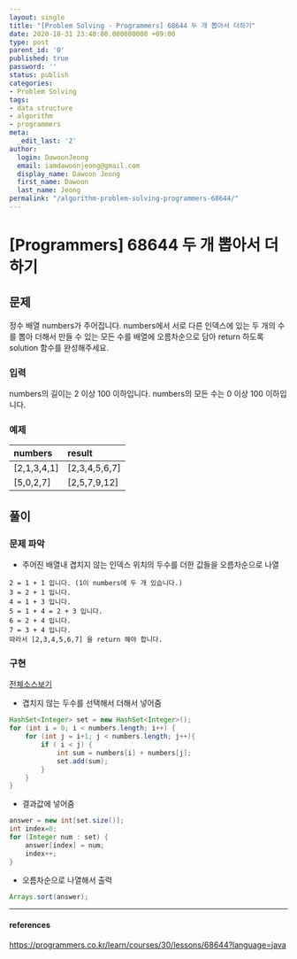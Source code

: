 ```yaml
---
layout: single
title: "[Problem Solving - Programmers] 68644 두 개 뽑아서 더하기"
date: 2020-10-31 23:40:00.000000000 +09:00
type: post
parent_id: '0'
published: true
password: ''
status: publish
categories:
- Problem Solving
tags:
- data structure
- algorithm
- programmers
meta:
  _edit_last: '2'
author:
  login: DawoonJeong
  email: iamdawoonjeong@gmail.com
  display_name: Dawoon Jeong
  first_name: Dawoon
  last_name: Jeong
permalink: "/algorithm-problem-solving-programmers-68644/"
---
```

# [Programmers]  68644 두 개 뽑아서 더하기

## 문제
정수 배열 numbers가 주어집니다. numbers에서 서로 다른 인덱스에 있는 두 개의 수를 뽑아 더해서 만들 수 있는 모든 수를 배열에 오름차순으로 담아 return 하도록 solution 함수를 완성해주세요.

### 입력
numbers의 길이는 2 이상 100 이하입니다.
numbers의 모든 수는 0 이상 100 이하입니다.


### 예제

| numbers | result |
|:--------|:--------|
| [2,1,3,4,1] | [2,3,4,5,6,7] |
| [5,0,2,7] | [2,5,7,9,12] |


## 풀이

### 문제 파악
- 주어진 배열내 겹치지 않는 인덱스 위치의 두수를 더한 값들을 오름차순으로 나열

```
2 = 1 + 1 입니다. (1이 numbers에 두 개 있습니다.)
3 = 2 + 1 입니다.
4 = 1 + 3 입니다.
5 = 1 + 4 = 2 + 3 입니다.
6 = 2 + 4 입니다.
7 = 3 + 4 입니다.
따라서 [2,3,4,5,6,7] 을 return 해야 합니다.
```

### 구현

[전체소스보기](https://github.com/iamdawoonjeong/java-datastructure-algorithm/blob/master/java-algorithm-problem-solving/src/programmers/lessons68644/Solution.java)

- 겹치지 않는 두수를 선택해서 더해서 넣어줌

```java
HashSet<Integer> set = new HashSet<Integer>();  
for (int i = 0; i < numbers.length; i++) {
    for (int j = i+1; j < numbers.length; j++){
        if ( i < j) {
            int sum = numbers[i] + numbers[j];
            set.add(sum);
        }
    }
}
```

- 결과값에 넣어줌

```java
answer = new int[set.size()];
int index=0;
for (Integer num : set) {
    answer[index] = num;
    index++;
}
```

- 오름차순으로 나열해서 출력

```java
Arrays.sort(answer);
```


---

#### references
<https://programmers.co.kr/learn/courses/30/lessons/68644?language=java>
